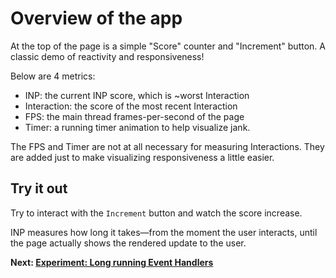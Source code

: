 # Overview of the app

At the top of the page is a simple "Score" counter and "Increment" button. A classic demo of reactivity and responsiveness!

Below are 4 metrics:

* INP: the current INP score, which is ~worst Interaction
* Interaction: the score of the most recent Interaction
* FPS: the main thread frames-per-second of the page
* Timer: a running timer animation to help visualize jank.

The FPS and Timer are not at all necessary for measuring Interactions. They are added just to make visualizing responsiveness a little easier.

## Try it out

Try to interact with the `Increment` button and watch the score increase.

INP measures how long it takes&mdash;from the moment the user interacts, until the page actually shows the rendered update to the user.

**Next: [Experiment: Long running Event Handlers](https://github.com/malchata/inp-workshop/blob/main/guide/2-long-event-handlers.md)**

